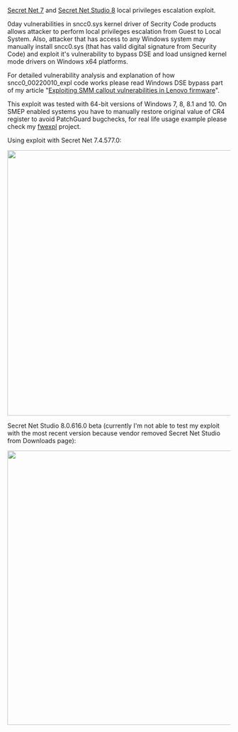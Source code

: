 [Secret Net 7](http://www.securitycode.ru/products/secret_net) and [Secret Net Studio 8](http://www.securitycode.ru/products/secret-net-studio) local privileges escalation exploit.

0day vulnerabilities in sncc0.sys kernel driver of Secrity Code products allows attacker to perform local privileges escalation from Guest to Local System. Also, attacker that has access to any Windows system may manually install sncc0.sys (that has valid digital signature from Security Code) and exploit it's vulnerability to bypass DSE and load unsigned kernel mode drivers on Windows x64 platforms.

For detailed vulnerability analysis and explanation of how sncc0_00220010_expl code works please read Windows DSE bypass part of my article "[Exploiting SMM callout vulnerabilities in Lenovo firmware](http://blog.cr4.sh/2016/02/exploiting-smm-callout-vulnerabilities.html)".

This exploit was tested with 64-bit versions of Windows 7, 8, 8.1 and 10. On SMEP enabled systems you have to manually restore original value of CR4 register to avoid PatchGuard bugchecks, for real life usage example please check my [fwexpl](https://github.com/Cr4sh/fwexpl) project.

Using exploit with Secret Net 7.4.577.0:

<img src="https://raw.githubusercontent.com/Cr4sh/secretnet_expl/43a1289ec96e880708ccc7150a42275ff8c1e02e/secretnet-7.4.png" width="600" />

Secret Net Studio 8.0.616.0 beta (currently I'm not able to test my exploit with the most recent version because vendor removed Secret Net Studio from Downloads page):

<img src="https://raw.githubusercontent.com/Cr4sh/secretnet_expl/43a1289ec96e880708ccc7150a42275ff8c1e02e/secretnet-studio-8.0.png" width="620" />
